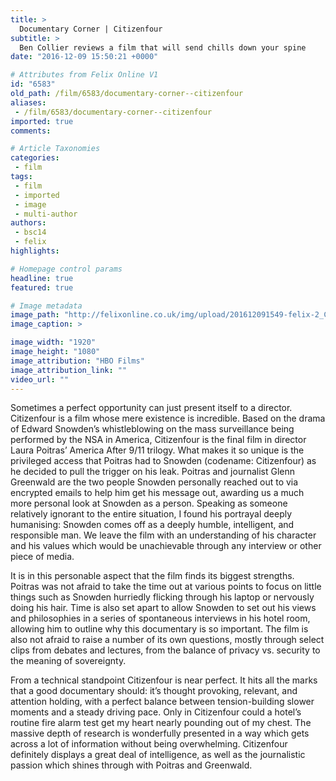 ```yaml
---
title: >
  Documentary Corner | Citizenfour
subtitle: >
  Ben Collier reviews a film that will send chills down your spine
date: "2016-12-09 15:50:21 +0000"

# Attributes from Felix Online V1
id: "6583"
old_path: /film/6583/documentary-corner--citizenfour
aliases:
 - /film/6583/documentary-corner--citizenfour
imported: true
comments:

# Article Taxonomies
categories:
 - film
tags:
 - film
 - imported
 - image
 - multi-author
authors:
 - bsc14
 - felix
highlights:

# Homepage control params
headline: true
featured: true

# Image metadata
image_path: "http://felixonline.co.uk/img/upload/201612091549-felix-2_CITIZENFOUR.jpg"
image_caption: >

image_width: "1920"
image_height: "1080"
image_attribution: "HBO Films"
image_attribution_link: ""
video_url: ""
---
```


Sometimes a perfect opportunity can just present itself to a director. Citizenfour is a film whose mere existence is incredible. Based on the drama of Edward Snowden’s whistleblowing on the mass surveillance being performed by the NSA in America, Citizenfour is the final film in director Laura Poitras’ America After 9/11 trilogy. What makes it so unique is the privileged access that Poitras had to Snowden (codename: Citizenfour) as he decided to pull the trigger on his leak. Poitras and journalist Glenn Greenwald are the two people Snowden personally reached out to via encrypted emails to help him get his message out, awarding us a much more personal look at Snowden as a person. Speaking as someone relatively ignorant to the entire situation, I found his portrayal deeply humanising: Snowden comes off as a deeply humble, intelligent, and responsible man. We leave the film with an understanding of his character and his values which would be unachievable through any interview or other piece of media.

It is in this personable aspect that the film finds its biggest strengths. Poitras was not afraid to take the time out at various points to focus on little things such as Snowden hurriedly flicking through his laptop or nervously doing his hair. Time is also set apart to allow Snowden to set out his views and philosophies in a series of spontaneous interviews in his hotel room, allowing him to outline why this documentary is so important. The film is also not afraid to raise a number of its own questions, mostly through select clips from debates and lectures, from the balance of privacy vs. security to the meaning of sovereignty.

From a technical standpoint Citizenfour is near perfect. It hits all the marks that a good documentary should: it’s thought provoking, relevant, and attention holding, with a perfect balance between tension-building slower moments and a steady driving pace. Only in Citizenfour could a hotel’s routine fire alarm test get my heart nearly pounding out of my chest. The massive depth of research is wonderfully presented in a way which gets across a lot of information without being overwhelming. Citizenfour definitely displays a great deal of intelligence, as well as the journalistic passion which shines through with Poitras and Greenwald.
